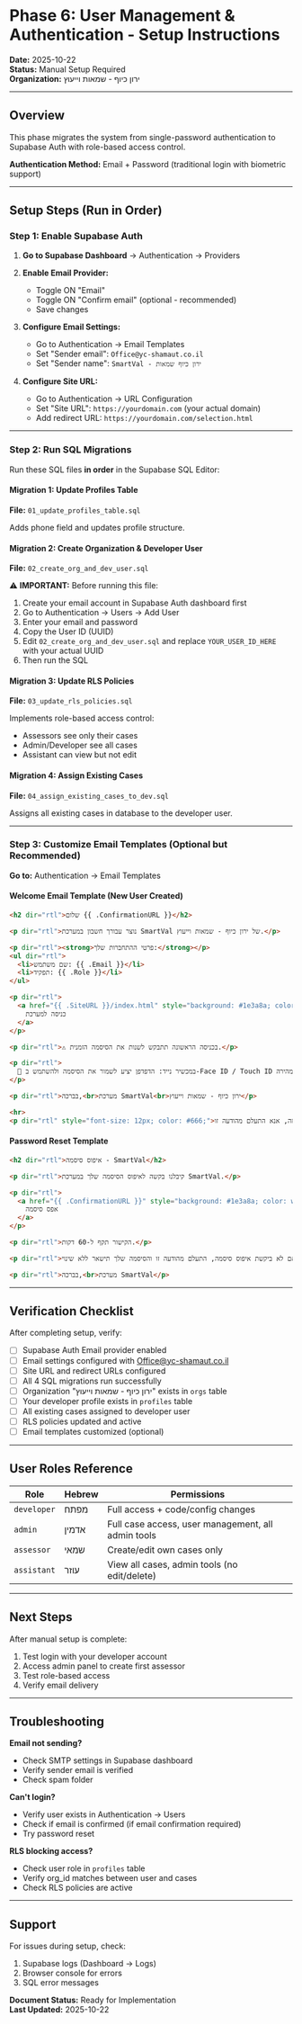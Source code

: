 # Phase 6: User Management & Authentication - Setup Instructions

**Date:** 2025-10-22  
**Status:** Manual Setup Required  
**Organization:** ירון כיוף - שמאות וייעוץ

---

## Overview

This phase migrates the system from single-password authentication to Supabase Auth with role-based access control.

**Authentication Method:** Email + Password (traditional login with biometric support)

---

## Setup Steps (Run in Order)

### Step 1: Enable Supabase Auth

1. **Go to Supabase Dashboard** → Authentication → Providers
2. **Enable Email Provider:**
   - Toggle ON "Email"
   - Toggle ON "Confirm email" (optional - recommended)
   - Save changes

3. **Configure Email Settings:**
   - Go to Authentication → Email Templates
   - Set "Sender email": `Office@yc-shamaut.co.il`
   - Set "Sender name": `SmartVal - ירון כיוף שמאות`

4. **Configure Site URL:**
   - Go to Authentication → URL Configuration
   - Set "Site URL": `https://yourdomain.com` (your actual domain)
   - Add redirect URL: `https://yourdomain.com/selection.html`

---

### Step 2: Run SQL Migrations

Run these SQL files **in order** in the Supabase SQL Editor:

#### Migration 1: Update Profiles Table
**File:** `01_update_profiles_table.sql`

Adds phone field and updates profile structure.

#### Migration 2: Create Organization & Developer User
**File:** `02_create_org_and_dev_user.sql`

⚠️ **IMPORTANT:** Before running this file:
1. Create your email account in Supabase Auth dashboard first
2. Go to Authentication → Users → Add User
3. Enter your email and password
4. Copy the User ID (UUID)
5. Edit `02_create_org_and_dev_user.sql` and replace `YOUR_USER_ID_HERE` with your actual UUID
6. Then run the SQL

#### Migration 3: Update RLS Policies
**File:** `03_update_rls_policies.sql`

Implements role-based access control:
- Assessors see only their cases
- Admin/Developer see all cases
- Assistant can view but not edit

#### Migration 4: Assign Existing Cases
**File:** `04_assign_existing_cases_to_dev.sql`

Assigns all existing cases in database to the developer user.

---

### Step 3: Customize Email Templates (Optional but Recommended)

**Go to:** Authentication → Email Templates

#### Welcome Email Template (New User Created)
```html
<h2 dir="rtl">שלום {{ .ConfirmationURL }}</h2>

<p dir="rtl">נוצר עבורך חשבון במערכת SmartVal של ירון כיוף - שמאות וייעוץ.</p>

<p dir="rtl"><strong>פרטי ההתחברות שלך:</strong></p>
<ul dir="rtl">
  <li>שם משתמש: {{ .Email }}</li>
  <li>תפקיד: {{ .Role }}</li>
</ul>

<p dir="rtl">
  <a href="{{ .SiteURL }}/index.html" style="background: #1e3a8a; color: white; padding: 12px 24px; text-decoration: none; border-radius: 8px; display: inline-block;">
    כניסה למערכת
  </a>
</p>

<p dir="rtl">⚠️ בכניסה הראשונה תתבקש לשנות את הסיסמה הזמנית.</p>

<p dir="rtl">
  📱 במכשיר נייד: הדפדפן יציע לשמור את הסיסמה ולהשתמש ב-Face ID / Touch ID להתחברות מהירה.
</p>

<p dir="rtl">בברכה,<br>מערכת SmartVal<br>ירון כיוף - שמאות וייעוץ</p>

<hr>
<p dir="rtl" style="font-size: 12px; color: #666;">אם לא ביקשת חשבון זה, אנא התעלם מהודעה זו.</p>
```

#### Password Reset Template
```html
<h2 dir="rtl">איפוס סיסמה - SmartVal</h2>

<p dir="rtl">קיבלנו בקשה לאיפוס הסיסמה שלך במערכת SmartVal.</p>

<p dir="rtl">
  <a href="{{ .ConfirmationURL }}" style="background: #1e3a8a; color: white; padding: 12px 24px; text-decoration: none; border-radius: 8px; display: inline-block;">
    אפס סיסמה
  </a>
</p>

<p dir="rtl">הקישור תקף ל-60 דקות.</p>

<p dir="rtl">אם לא ביקשת איפוס סיסמה, התעלם מהודעה זו והסיסמה שלך תישאר ללא שינוי.</p>

<p dir="rtl">בברכה,<br>מערכת SmartVal</p>
```

---

## Verification Checklist

After completing setup, verify:

- [ ] Supabase Auth Email provider enabled
- [ ] Email settings configured with Office@yc-shamaut.co.il
- [ ] Site URL and redirect URLs configured
- [ ] All 4 SQL migrations run successfully
- [ ] Organization "ירון כיוף - שמאות וייעוץ" exists in `orgs` table
- [ ] Your developer profile exists in `profiles` table
- [ ] All existing cases assigned to developer user
- [ ] RLS policies updated and active
- [ ] Email templates customized (optional)

---

## User Roles Reference

| Role | Hebrew | Permissions |
|------|--------|-------------|
| `developer` | מפתח | Full access + code/config changes |
| `admin` | אדמין | Full case access, user management, all admin tools |
| `assessor` | שמאי | Create/edit own cases only |
| `assistant` | עוזר | View all cases, admin tools (no edit/delete) |

---

## Next Steps

After manual setup is complete:
1. Test login with your developer account
2. Access admin panel to create first assessor
3. Test role-based access
4. Verify email delivery

---

## Troubleshooting

**Email not sending?**
- Check SMTP settings in Supabase dashboard
- Verify sender email is verified
- Check spam folder

**Can't login?**
- Verify user exists in Authentication → Users
- Check if email is confirmed (if email confirmation required)
- Try password reset

**RLS blocking access?**
- Check user role in `profiles` table
- Verify org_id matches between user and cases
- Check RLS policies are active

---

## Support

For issues during setup, check:
1. Supabase logs (Dashboard → Logs)
2. Browser console for errors
3. SQL error messages

**Document Status:** Ready for Implementation  
**Last Updated:** 2025-10-22
